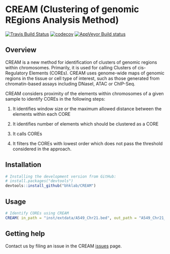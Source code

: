 # CREAM (Clustering of genomic REgions Analysis Method) #
[![Travis Build Status](https://travis-ci.org/bhklab/CREAM.svg?branch=master)](https://travis-ci.org/bhklab/CREAM) [![codecov](https://codecov.io/gh/bhklab/CREAM/branch/master/graph/badge.svg)](https://codecov.io/gh/bhklab/CREAM) [![AppVeyor Build status](https://ci.appveyor.com/api/projects/status/gvxbin36u3yqx50s?svg=true)](https://ci.appveyor.com/project/kofiav/cream-l3j9o)

Overview
--------

CREAM is a new method for identification of clusters of genomic regions within chromosomes. Primarily, it is used for calling Clusters of cis-Regulatory Elements (COREs). CREAM uses genome-wide maps of genomic regions in the tissue or cell type of interest, such as those generated from chromatin-based assays including DNaseI, ATAC or ChIP-Seq.

CREAM considers proximity of the elements within chromosomes of a given sample to identify COREs in the following steps:

1. It identifies window size or the maximum allowed distance between the elements within each CORE 
 
2. It identifies number of elements which should be clustered as a CORE 
 
3. It calls COREs 
 
4. It filters the COREs with lowest order which does not pass the threshold considered in the approach.

Installation
------------

``` r
# Installing the development version from GitHub:
# install.packages("devtools")
devtools::install_github("bhklab/CREAM")
```

Usage
-----

``` r
# Identify COREs using CREAM
CREAM( in_path = "inst/extdata/A549_Chr21.bed", out_path = "A549_Chr21_COREs.bed", MinLength = 1000, peakNumMin = 2 )
```

Getting help
------------

Contact us by filing an issue in the CREAM [issues](https://github.com/bhklab/CREAM/issues) page.
